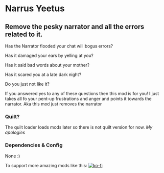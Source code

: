 # Narrus Yeetus
Remove the pesky narrator and all the errors related to it.
---

Has the Narrator flooded your chat will bogus errors?

Has it damaged your ears by yelling at you?

Has it said bad words about your mother?

Has it scared you at a late dark night?

Do you just not like it?

If you answered yes to any of these questions then this mod is for you!
I just takes all fo your pent-up frustrations and anger and points it towards the narrator.
Aka this mod just removes the narrator

### Quilt?
The quilt loader loads mods later so there is not quilt version for now.
*My apologies*


### Dependencies & Config
None :)

To support more amazing mods like this:
[![ko-fi](https://ko-fi.com/img/githubbutton_sm.svg)](https://ko-fi.com/M4M7DWJCH)